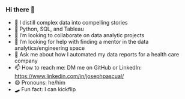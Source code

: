### Hi there 👋

<!--
**JosephPascual/JosephPascual** is a ✨ _special_ ✨ repository because its `README.md` (this file) appears on your GitHub profile.
-->

- 🔭 I distill complex data into compelling stories
- 🌱 Python, SQL, and Tableau
- 👯 I’m looking to collaborate on data analytic projects
- 🤔 I’m looking for help with finding a mentor in the data analytics/engineering space
- 💬 Ask me about how I automated my data reports for a health care company 
- 📫 How to reach me: DM me on GitHub or LinkedIn: https://www.linkedin.com/in/josephpascual/
- 😄 Pronouns: he/him
- 🛹 Fun fact: I can kickflip


